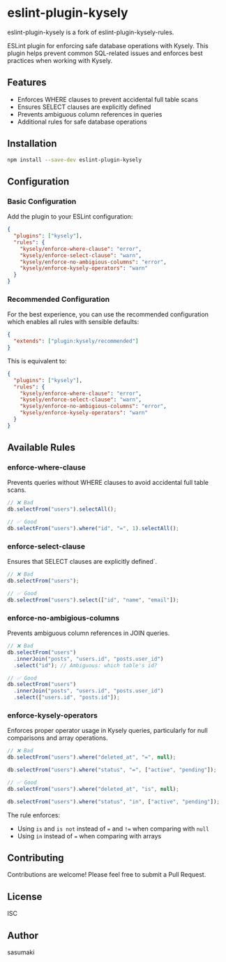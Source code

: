 # eslint-plugin-kysely

eslint-plugin-kysely is a fork of eslint-plugin-kysely-rules.

ESLint plugin for enforcing safe database operations with Kysely. This plugin helps prevent common SQL-related issues and enforces best practices when working with Kysely.

## Features

- Enforces WHERE clauses to prevent accidental full table scans
- Ensures SELECT clauses are explicitly defined
- Prevents ambiguous column references in queries
- Additional rules for safe database operations

## Installation

```bash
npm install --save-dev eslint-plugin-kysely
```

## Configuration

### Basic Configuration

Add the plugin to your ESLint configuration:

```json
{
  "plugins": ["kysely"],
  "rules": {
    "kysely/enforce-where-clause": "error",
    "kysely/enforce-select-clause": "warn",
    "kysely/enforce-no-ambigious-columns": "error",
    "kysely/enforce-kysely-operators": "warn"
  }
}
```

### Recommended Configuration

For the best experience, you can use the recommended configuration which enables all rules with sensible defaults:

```json
{
  "extends": ["plugin:kysely/recommended"]
}
```

This is equivalent to:

```json
{
  "plugins": ["kysely"],
  "rules": {
    "kysely/enforce-where-clause": "error",
    "kysely/enforce-select-clause": "warn",
    "kysely/enforce-no-ambigious-columns": "error",
    "kysely/enforce-kysely-operators": "warn"
  }
}
```

## Available Rules

### enforce-where-clause

Prevents queries without WHERE clauses to avoid accidental full table scans.

```typescript
// ❌ Bad
db.selectFrom("users").selectAll();

// ✅ Good
db.selectFrom("users").where("id", "=", 1).selectAll();
```

### enforce-select-clause

Ensures that SELECT clauses are explicitly defined`.

```typescript
// ❌ Bad
db.selectFrom("users");

// ✅ Good
db.selectFrom("users").select(["id", "name", "email"]);
```

### enforce-no-ambigious-columns

Prevents ambiguous column references in JOIN queries.

```typescript
// ❌ Bad
db.selectFrom("users")
  .innerJoin("posts", "users.id", "posts.user_id")
  .select("id"); // Ambiguous: which table's id?

// ✅ Good
db.selectFrom("users")
  .innerJoin("posts", "users.id", "posts.user_id")
  .select(["users.id", "posts.id"]);
```

### enforce-kysely-operators

Enforces proper operator usage in Kysely queries, particularly for null comparisons and array operations.

```typescript
// ❌ Bad
db.selectFrom("users").where("deleted_at", "=", null);

db.selectFrom("users").where("status", "=", ["active", "pending"]);

// ✅ Good
db.selectFrom("users").where("deleted_at", "is", null);

db.selectFrom("users").where("status", "in", ["active", "pending"]);
```

The rule enforces:

- Using `is` and `is not` instead of `=` and `!=` when comparing with `null`
- Using `in` instead of `=` when comparing with arrays

## Contributing

Contributions are welcome! Please feel free to submit a Pull Request.

## License

ISC

## Author

sasumaki
